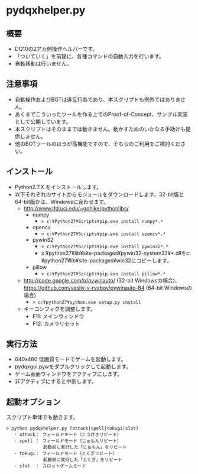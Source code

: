 pydqxhelper.py
==============

## 概要
* DQ10の2アカ側操作ヘルパーです。
* 「ついていく」を前提に、各種コマンドの自動入力を行います。
* 自動移動は行いません。

## 注意事項
* 自動操作およびBOTは違反行為であり、本スクリプトも例外ではありません。
* あくまでこういったツールを作る上でのProof-of-Concept、サンプル実装として公開しています。
* 本スクリプトはそのままでは動きません。動かすためのいかなる手助けも提供しません。
* 他のBOTツールのほうが高機能ですので、そちらのご利用をご検討ください。

## インストール
* Python2.7.X をインストールします。
* 以下それぞれのサイトからモジュールをダウンロードします。32-bit版と64-bit版かは、Windowsに合わせます。
  * http://www.lfd.uci.edu/~gohlke/pythonlibs/
    * numpy
      * `> c:¥Python27¥Scripts¥pip.exe install numpy*.*`
    * opencv
      * `> c:¥Python27¥Scripts¥pip.exe install opencv*.*`
    * pywin32
      * `> c:¥Python27¥Scripts¥pip.exe install pywin32*.*`
      * c:¥python27¥lib¥site-packages¥pywin32-system32¥*.dllをc:¥python27¥lib¥site-packages¥win32にコピーします。
    * pillow
      * `> c:¥Python27¥Scripts¥pip.exe install pillow*.*`
  * http://code.google.com/p/pywinauto/ (32-bit Windowsの場合)、 https://github.com/vasily-v-ryabov/pywinauto-64 (64-bit Windowsの場合)
    * `> c:¥python27¥python.exe setup.py install`
  * キーコンフィグを調整します。
    * F11: メインウィンドウ
    * F12: カメラリセット

## 実行方法
* 640x480 低画質モードでゲームを起動します。
* pydqxgui.pywをダブルクリックして起動します。
* ゲーム画面ウィンドウをアクティブにします。
* 非アクティブにすると中断します。

## 起動オプション
スクリプト単体でも動きます。

```
> python pydqxhelper.py [attack|spell|tokugi|slot]
   - attack： フィールドモード（こうげきリピート）
   - spell ： フィールドモード（じゅもんリピート）
              起動前に実行した「じゅもん」をリピート
   - tokugi： フィールドモード（とくぎリピート）
              起動前に実行した「とくぎ」をリピート
   - slot  ： スロットゲームモード
```
